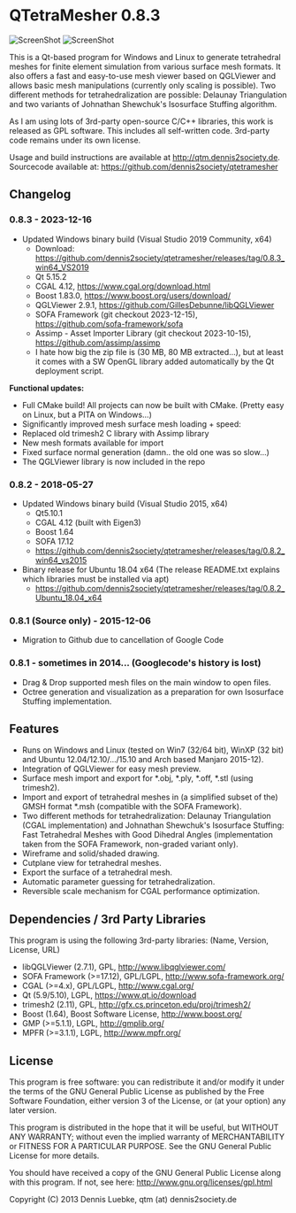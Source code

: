 # QTetraMesher 0.8.3

![ScreenShot](https://qtm.dennis2society.de/images/qtm_win_with_octree_small.jpg )
![ScreenShot](https://qtm.dennis2society.de/images/qtm_with_stuffing_options_small.jpg )

This is a Qt-based program for Windows and Linux to generate tetrahedral meshes for 
finite element simulation from various surface mesh formats. It also offers a fast 
and easy-to-use mesh viewer based on QGLViewer and allows basic mesh manipulations 
(currently only scaling is possible). Two different methods for tetrahedralization 
are possible: Delaunay Triangulation and two variants of Johnathan Shewchuk's Isosurface
Stuffing algorithm.

As I am using lots of 3rd-party open-source C/C++ libraries, this work is released 
as GPL software. This includes all self-written code. 3rd-party code remains under 
its own license.

Usage and build instructions are available at http://qtm.dennis2society.de.
Sourcecode available at: https://github.com/dennis2society/qtetramesher

## Changelog
### 0.8.3 - 2023-12-16
 
 * Updated Windows binary build (Visual Studio 2019 Community, x64)
   * Download: https://github.com/dennis2society/qtetramesher/releases/tag/0.8.3_win64_VS2019
   * Qt 5.15.2
   * CGAL 4.12, https://www.cgal.org/download.html
   * Boost 1.83.0, https://www.boost.org/users/download/
   * QGLViewer 2.9.1, https://github.com/GillesDebunne/libQGLViewer
   * SOFA Framework (git checkout 2023-12-15), https://github.com/sofa-framework/sofa
   * Assimp - Asset Importer Library (git checkout 2023-10-15), https://github.com/assimp/assimp
   * I hate how big the zip file is (30 MB, 80 MB extracted...), but at least it comes with a SW OpenGL library added automatically by the Qt deployment script.
 
 <b>Functional updates:</b>
 * Full CMake build! All projects can now be built with CMake. (Pretty easy on Linux, but a PITA on Windows...)
 * Significantly improved mesh surface mesh loading + speed:
 * Replaced old trimesh2 C library with Assimp library
 * New mesh formats available for import
 * Fixed surface normal generation (damn.. the old one was so slow...)
 * The QGLViewer library is now included in the repo

### 0.8.2 - 2018-05-27
 * Updated Windows binary build (Visual Studio 2015, x64)
   * Qt5.10.1
   * CGAL 4.12 (built with Eigen3)
   * Boost 1.64
   * SOFA 17.12
   * https://github.com/dennis2society/qtetramesher/releases/tag/0.8.2_win64_vs2015
 * Binary release for Ubuntu 18.04 x64 (The release README.txt explains which libraries must be installed via apt)
   * https://github.com/dennis2society/qtetramesher/releases/tag/0.8.2_Ubuntu_18.04_x64

### 0.8.1 (Source only) - 2015-12-06
 * Migration to Github due to cancellation of Google Code

### 0.8.1 - sometimes in 2014... (Googlecode's history is lost)
 * Drag & Drop supported mesh files on the main window to open files.
 * Octree generation and visualization as a preparation for own Isosurface Stuffing implementation.

## Features
 * Runs on Windows and Linux (tested on Win7 (32/64 bit), WinXP (32 bit) and Ubuntu 12.04/12.10/.../15.10 and Arch based Manjaro 2015-12).
 * Integration of QGLViewer for easy mesh preview.
 * Surface mesh import and export for *.obj, *.ply, *.off, *.stl (using trimesh2).
 * Import and export of tetrahedral meshes in (a simplified subset of the) GMSH format *.msh (compatible with the SOFA Framework).
 * Two different methods for tetrahedralization: Delaunay Triangulation (CGAL implementation) and Johnathan Shewchuk's Isosurface Stuffing: Fast Tetrahedral Meshes with Good Dihedral Angles (implementation taken from the SOFA Framework, non-graded variant only).
 * Wireframe and solid/shaded drawing.
 * Cutplane view for tetrahedral meshes.
 * Export the surface of a tetrahedral mesh.
 * Automatic parameter guessing for tetrahedralization.
 * Reversible scale mechanism for CGAL performance optimization.


## Dependencies / 3rd Party Libraries

  This program is using the following 3rd-party libraries: (Name, Version, License, URL)

 * libQGLViewer (2.7.1), GPL, http://www.libqglviewer.com/
 * SOFA Framework (>=17.12), GPL/LGPL, http://www.sofa-framework.org/
 * CGAL (>=4.x), GPL/LGPL, http://www.cgal.org/
 * Qt (5.9/5.10), LGPL, https://www.qt.io/download
 * trimesh2 (2.11), GPL, http://gfx.cs.princeton.edu/proj/trimesh2/
 * Boost (1.64), Boost Software License, http://www.boost.org/
 * GMP (>=5.1.1), LGPL, http://gmplib.org/
 * MPFR (>=3.1.1), LGPL, http://www.mpfr.org/

## License

This program is free software: you can redistribute it and/or modify it 
under the terms of the GNU General Public License as published by the Free 
Software Foundation, either version 3 of the License, or (at your option) any 
later version.

This program is distributed in the hope that it will be useful,
but WITHOUT ANY WARRANTY; without even the implied warranty of
MERCHANTABILITY or FITNESS FOR A PARTICULAR PURPOSE.  See the
GNU General Public License for more details.

You should have received a copy of the GNU General Public License
along with this program.  If not, see here: http://www.gnu.org/licenses/gpl.html

Copyright (C) 2013 Dennis Luebke, qtm (at) dennis2society.de
